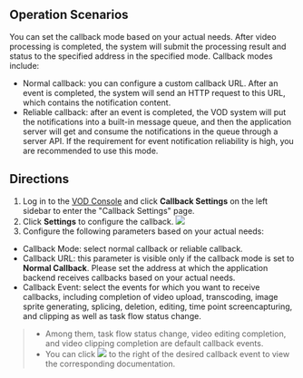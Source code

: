 ## Operation Scenarios
You can set the callback mode based on your actual needs. After video processing is completed, the system will submit the processing result and status to the specified address in the specified mode. Callback modes include:
- Normal callback: you can configure a custom callback URL. After an event is completed, the system will send an HTTP request to this URL, which contains the notification content.
- Reliable callback: after an event is completed, the VOD system will put the notifications into a built-in message queue, and then the application server will get and consume the notifications in the queue through a server API. If the requirement for event notification reliability is high, you are recommended to use this mode.



## Directions

1. Log in to the [VOD Console](https://console.cloud.tencent.com/vod) and click **Callback Settings** on the left sidebar to enter the "Callback Settings" page.
2. Click **Settings** to configure the callback.
![](https://main.qcloudimg.com/raw/cb7e3f9fec12cb8bf5bd5070d63fe24e.png)
3. Configure the following parameters based on your actual needs:
 - Callback Mode: select normal callback or reliable callback.
 - Callback URL: this parameter is visible only if the callback mode is set to **Normal Callback**. Please set the address at which the application backend receives callbacks based on your actual needs.
 - Callback Event: select the events for which you want to receive callbacks, including completion of video upload, transcoding, image sprite generating, splicing, deletion, editing, time point screencapturing, and clipping as well as task flow status change.
 >
 >- Among them, task flow status change, video editing completion, and video clipping completion are default callback events.
 >- You can click <img src="https://main.qcloudimg.com/raw/a710a753ba2162f8913e180be4c93269.png"/> to the right of the desired callback event to view the corresponding documentation.
